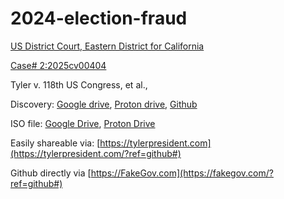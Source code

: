 # 2024-election-fraud

[US District Court, Eastern District for California](https://dockets.justia.com/docket/california/caedce/2:2025cv00404/459778)

[Case# 2:2025cv00404](https://dockets.justia.com/docket/california/caedce/2:2025cv00404/459778)

Tyler v. 118th US Congress, et al.,

Discovery: [Google drive](https://drive.google.com/drive/folders/1kjYtHdHLCRLP6bqbn5Vm8xbrzM5vCSLp?usp=drive_link), [Proton drive](https://drive.proton.me/urls/2CPAN7N7CW#7lYm2jlhZhZN), [Github](https://github.com/MTco/2024-election-fraud/)

ISO file: [Google Drive](https://drive.google.com/file/d/1IPd5a29sWWBRWxadWCeq_ERlBpbFb6sP/view?usp=sharing), [Proton Drive](https://drive.proton.me/urls/WQ1VAHV8M4#zFd60mWvnDoq)

Easily shareable via: [https://tylerpresident.com](https://tylerpresident.com/?ref=github#)

Github directly via [https://FakeGov.com](https://fakegov.com/?ref=github#)
